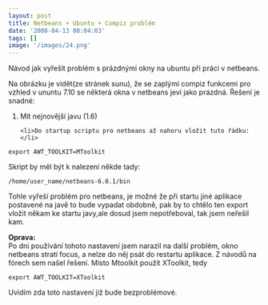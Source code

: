 ```yaml
---
layout: post
title: Netbeans + Ubuntu + Compiz problém
date: '2008-04-13 08:04:03'
tags: []
image: '/images/24.png'
---
```


Návod jak vyřešit problém s prázdnými okny na ubuntu při práci
v netbeans.


<p>Na obrázku je vidět(ze stránek sunu), že se zaplými compiz funkcemi pro
vzhled v ununtu 7.10 se některá okna v netbeans jeví jako
prázdná. Řešení je snadné:</p>

<ol>
	<li>Mít nejnovější javu (1.6)</li>

	<li>Do startup scriptu pro netbeans až nahoru vložit tuto řádku:</li>
</ol>

<pre><code>export AWT_TOOLKIT=MToolkit</code></pre>

<p>Skript by měl být k nalezení někde tady:</p>

<pre><code>/home/user_name/netbeans-6.0.1/bin</code></pre>

<p>Tohle vyřeší problém pro netbeans, je možné že při startu jiné
aplikace postavené na javě to bude vypadat obdobně, pak by to chtělo ten
export vložit někam ke startu javy,ale dosud jsem nepotřeboval, tak jsem
neřešil kam.</p>

<p><strong>Oprava:</strong>
<br />Po dni používání tohoto nastavení jsem narazil na další problém,
okno netbeans stratí focus, a nelze do něj psát do restartu aplikace.
Z návodů na fórech sem našel řešení. Místo Mtoolkit použít
XToolkit, tedy</p>

<pre><code>export AWT_TOOLKIT=XToolkit</code></pre>

<p>Uvidím zda toto nastavení již bude bezproblémové.</p>

